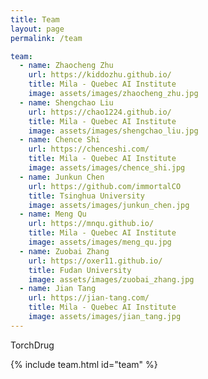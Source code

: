 ```yaml
---
title: Team
layout: page
permalink: /team

team:
  - name: Zhaocheng Zhu
    url: https://kiddozhu.github.io/
    title: Mila - Quebec AI Institute
    image: assets/images/zhaocheng_zhu.jpg
  - name: Shengchao Liu
    url: https://chao1224.github.io/
    title: Mila - Quebec AI Institute
    image: assets/images/shengchao_liu.jpg
  - name: Chence Shi
    url: https://chenceshi.com/
    title: Mila - Quebec AI Institute
    image: assets/images/chence_shi.jpg
  - name: Junkun Chen
    url: https://github.com/immortalCO
    title: Tsinghua University
    image: assets/images/junkun_chen.jpg
  - name: Meng Qu
    url: https://mnqu.github.io/
    title: Mila - Quebec AI Institute
    image: assets/images/meng_qu.jpg
  - name: Zuobai Zhang
    url: https://oxer11.github.io/
    title: Fudan University
    image: assets/images/zuobai_zhang.jpg
  - name: Jian Tang
    url: https://jian-tang.com/
    title: Mila - Quebec AI Institute
    image: assets/images/jian_tang.jpg
---
```


TorchDrug

{% include team.html id="team" %}